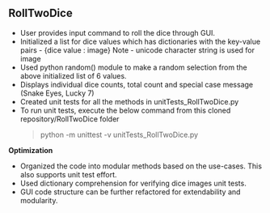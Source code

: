 ## RollTwoDice

- User provides input command to roll the dice through GUI.
- Initialized a list for dice values which has dictionaries with the key-value pairs - {dice value : image} 
  Note - unicode character string is used for image
- Used python random() module to make a random selection from the above initialized list of 6 values.
- Displays individual dice counts, total count and special case message (Snake Eyes, Lucky 7)
- Created unit tests for all the methods in unitTests_RollTwoDice.py
- To run unit tests, execute the below command from this cloned repository/RollTwoDice folder
  > python -m unittest -v unitTests_RollTwoDice.py 
  

**Optimization**
- Organized the code into modular methods based on the use-cases. This also supports unit test effort.
- Used dictionary comprehension for verifying dice images unit tests.
- GUI code structure can be further refactored for extendability and modularity.

